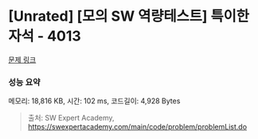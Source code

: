 # [Unrated] [모의 SW 역량테스트] 특이한 자석 - 4013 

[문제 링크](https://swexpertacademy.com/main/code/problem/problemDetail.do?contestProbId=AWIeV9sKkcoDFAVH) 

### 성능 요약

메모리: 18,816 KB, 시간: 102 ms, 코드길이: 4,928 Bytes



> 출처: SW Expert Academy, https://swexpertacademy.com/main/code/problem/problemList.do